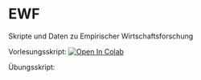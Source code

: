 # EWF
Skripte und Daten zu Empirischer Wirtschaftsforschung

Vorlesungsskript: [![Open In Colab](https://colab.research.google.com/assets/colab-badge.svg)](https://colab.research.google.com/github/JasperLS/EWF/blob/main/VL_EWF.ipynb)

Übungsskript:
